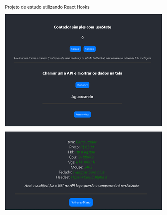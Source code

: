 Projeto de estudo utilizando React Hooks

![alt text](https://github.com/kevinsoares180/React-Hooks/blob/main/state.PNG?raw=true)

![alt text](https://github.com/kevinsoares180/React-Hooks/blob/main/effect.PNG?raw=true)
